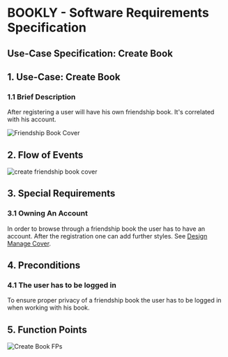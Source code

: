 # BOOKLY - Software Requirements Specification
## Use-Case Specification: Create Book

## 1. Use-Case: Create Book

### 1.1 Brief Description

After registering a user will have his own friendship book. It's correlated with his account.

![Friendship Book Cover](cover.png "Friendship Book Cover")

## 2. Flow of Events

![create friendship book cover](create_friendship_book_cover.jpg "Create Friendship Book Cover")

## 3. Special Requirements

### 3.1 Owning An Account
        
In order to browse through a friendship book the user has to have an account. After the registration one can add further styles.
See [Design Manage Cover](design_Manage_Cover_Decorations.md "Design Manage Cover").

## 4. Preconditions

### 4.1 The user has to be logged in

To ensure proper privacy of a friendship book the user has to be logged in when working with his book.

## 5. Function Points
![Create Book FPs](UC1_Create_Book.jpg "Create Book FPs")
